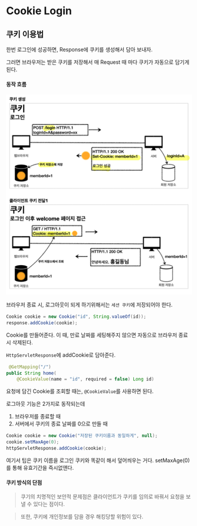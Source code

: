 # Cookie Login

## 쿠키 이용법
한번 로그인에 성공하면, Response에 쿠키를 생성해서 담아 보내자.

그러면 브라우저는 받은 쿠키를 저장해서 매 Request 때 마다 쿠키가 자동으로 담기게 된다.

#### 동작 흐름
![cookie](../../images/Spring/loginCookie.png)

브라우저 종료 시, 로그아웃이 되게 하기위해서는 
`세션 쿠키`에 저장되어야 한다.

~~~java
Cookie cookie = new Cookie("id", String.valueOf(id));
response.addCookie(cookie);
~~~

Cookie를 만들어준다. 이 때, 만료 날짜를 세팅해주지 않으면 자동으로 브라우저 종료 시 삭제된다.

`HttpServletResponse`에 addCookie로 담아준다.

~~~java
 @GetMapping("/")
public String home(
    @CookieValue(name = "id", required = false) Long id)
~~~
요청에 담긴 Cookie를 조회할 때는, `@CookieValue`를 사용하면 된다.

로그아웃 기능은 2가지로 동작되는데
1. 브라우저를 종료할 때
2. 서버에서 쿠키의 종료 날짜를 0으로 만들 때

~~~java
Cookie cookie = new Cookie("저장된 쿠키이름과 동일하게", null);
cookie.setMaxAge(0);
httpServletResponse.addCookie(cookie);
~~~
여기서 팁은 쿠키 이름을 로그인 쿠키와 똑같이 해서 덮어씌우는 거다.
setMaxAge(0)를 통해 유효기간을 즉시없앤다.

#### 쿠키 방식의 단점

> 쿠기의 치명적인 보안적 문제점은 클라이언트가 쿠키를 임의로 바꿔서 요청을 보낼 수 있다는 점이다.

> 또한, 쿠키에 개인정보를 담을 경우 해킹당할 위험이 있다.